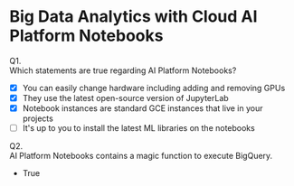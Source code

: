 # Big Data Analytics with Cloud AI Platform Notebooks

Q1.   
Which statements are true regarding AI Platform Notebooks?

- [X]  You can easily change hardware including adding and removing GPUs
- [X]  They use the latest open-source version of JupyterLab
- [X]  Notebook instances are standard GCE instances that live in your projects
- [ ]  It's up to you to install the latest ML libraries on the notebooks

Q2.  
AI Platform Notebooks contains a magic function to execute BigQuery.
* True 


